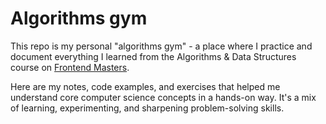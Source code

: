 # Algorithms gym

This repo is my personal "algorithms gym" - a place where I practice and document everything I learned from the Algorithms & Data Structures course on <a href="https://frontendmasters.com/courses/algorithms">Frontend Masters</a>.

Here are my notes, code examples, and exercises that helped me understand core computer science concepts in a hands-on way. It's a mix of learning, experimenting, and sharpening problem-solving skills.
